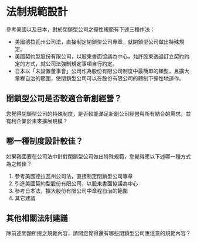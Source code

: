 # 法制規範設計

參考美國以及日本，對於閉鎖型公司之彈性規範有下述三種作法：

* 美國德拉瓦州公司法，直接制定閉鎖型公司專章，就閉鎖型公司做出特殊規定。
* 美國契約型股份有限公司，以股東書面協議為中心，允許股東透過訂立契約約定的方式，就公司法強制規定事項自行約定。
* 日本以「未設置董事會」公司作為股份有限公司制度中最簡單的類型，且擴大章程自治的範圍，使閉鎖型公司可以在股份有限公司的體制下彈性地運作。

## 閉鎖型公司是否較適合新創經營？

您覺得閉鎖型公司的特殊制度，是否較能滿足新創公司經營與所有結合的需求，並有利企業於未來擴展規模？

## 哪一種制度設計較佳？

如果我國要在公司法中針對閉鎖型公司做出特殊規範，您覺得應以下述哪一種方式為之較佳？

1. 參考美國德拉瓦州公司法，直接制定閉鎖型公司專章
2. 引進美國契約型股份有限公司，以股東書面協議為中心
3. 參考日本法，擴大股份有限公司中章程自治的範圍
4. 其它建議

## 其他相關法制建議

除前述問題所提之規範內容，請問您覺得還有哪些閉鎖型公司應注意的規範內容？

